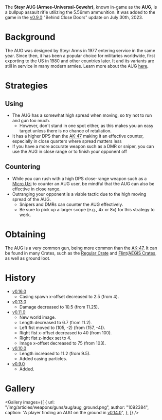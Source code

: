 The **Steyr AUG (Armee-Universal-Gewehr)**, known in-game as the **AUG**, is a bullpup assault rifle utilizing the 5.56mm ammunition. It was added to the game in the [v0.9.0](https://github.com/HasangerGames/suroi/releases/tag/v0.9.0) "Behind Close Doors" update on July 30th, 2023.

# Background

The AUG was designed by Steyr Arms in 1977 entering service in the same year. Since then, it has been a popular choice for militaries worldwide, first exporting to the US in 1980 and other countries later. It and its variants are still in service in many modern armies. Learn more about the AUG [here](https://en.wikipedia.org/wiki/Steyr_AUG).

# Strategies

## Using

- The AUG has a somewhat high spread when moving, so try not to run and gun too much.
  - However, don't stand in one spot either, as this makes you an easy target unless there is no chance of retaliation.
- It has a higher DPS than the [AK-47](weapons/guns/ak47) making it an effective counter, especially in close quarters where spread matters less
- If you have a more accurate weapon such as a DMR or sniper, you can use the AUG in close range or to finish your opponent off

## Countering

- While you can rush with a high DPS close-range weapon such as a [Micro Uzi](/weapons/guns/micro_uzi) to counter an AUG user, be mindful that the AUG can also be effective in close range.
- Outranging your opponent is a viable tactic due to the high moving spread of the AUG.
  - Snipers and DMRs can counter the AUG effectively.
  - Be sure to pick up a larger scope (e.g., 4x or 8x) for this strategy to work.

# Obtaining

The AUG is a very common gun, being more common than the [AK-47](weapons/guns/ak47). It can be found in many Crates, such as the [Regular Crate](/obstacles/regular_crate) and [Flint](/obstacles/flint_crate)/[AEGIS Crates](/obstacles/aegis_crate), as well as ground loot.

# History

- [v0.16.0](https://github.com/HasangerGames/suroi/releases/tag/v0.16.0)
  - Casing spawn x-offset decreased to 2.5 (from 4).
- [v0.13.0](https://github.com/HasangerGames/suroi/releases/tag/v0.13.0)
  - Damage decreased to 10.5 (from 11.25).
- [v0.11.0](https://github.com/HasangerGames/suroi/releases/tag/v0.11.0)
  - New world image.
  - Length decreased to 6.7 (from 11.2).
  - Left fist moved to (105, -2) (from (157, -4)).
  - Right fist x-offset decreased to 40 (from 100).
  - Right fist z-index set to 4.
  - Image x-offset decreased to 75 (from 103).
- [v0.10.0](https://github.com/HasangerGames/suroi/releases/tag/v0.10.0)
  - Length increased to 11.2 (from 9.5).
  - Added casing particles.
- [v0.9.0](https://github.com/HasangerGames/suroi/releases/tag/v0.9.0)
  - Added.

# Gallery

<Gallery
  images={[
    {
      url: "/img/articles/weapons/guns/aug/aug_ground.png",
      author: "1092384",
      caption: "A player finding an AUG on the ground in [v0.14.0](https://github.com/HasangerGames/suroi/releases/tag/v0.14.0)",
    },
  ]}
/>
